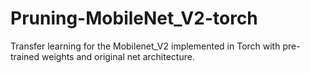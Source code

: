 # Pruning-MobileNet_V2-torch
 Transfer learning for the Mobilenet_V2 implemented in Torch with pre-trained weights and original net architecture.
